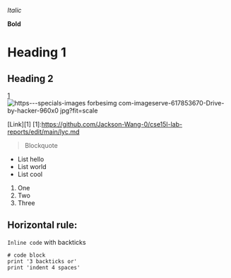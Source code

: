 _Italic_

__Bold__

Heading 1
=========

Heading 2
---------

[1](https://github.com/Jackson-Wang-0/cse15l-lab-reports/edit/main/lyc.md)
![https---specials-images forbesimg com-imageserve-617853670-Drive-by-hacker-960x0 jpg?fit=scale](https://user-images.githubusercontent.com/97211608/149442030-99d136e4-ef39-4ac2-a94a-ac715fc925cf.jpeg)

[Link][1]
[1]:https://github.com/Jackson-Wang-0/cse15l-lab-reports/edit/main/lyc.md

>Blockquote 

- List hello
- List world
- List cool

1. One
2. Two
3. Three

Horizontal rule:
---

`Inline code` with backticks


```
# code block
print '3 backticks or'
print 'indent 4 spaces'
```
